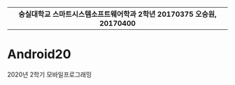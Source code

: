 <table width="100%" border="0" cellspacing="0" cellpadding="0">
  <tr>
    <td height="50" align="center"><B>숭실대학교 스마트시스템소프트웨어학과 2학년 20170375 오승원, 20170400 <BR></B></td>
  </tr>
</table>

# Android20
2020년 2학기 모바일프로그래밍

